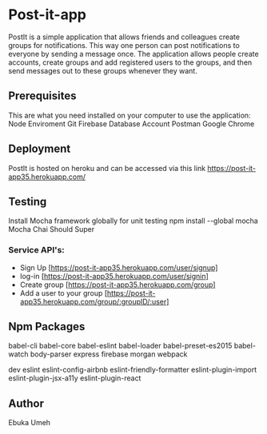 # Post-it-app
PostIt is a simple application that allows friends and colleagues create groups for notifications. This way one person can post notifications to everyone by sending a message once. The application allows people create accounts, create groups and add registered users to the groups, and then send messages out to these groups whenever they want.


## Prerequisites
This are what you need installed on your computer to use the application:
Node Enviroment 
Git 
Firebase Database Account
Postman
Google Chrome


## Deployment
 PostIt is hosted on heroku and can be accessed via this link
  https://post-it-app35.herokuapp.com/

## Testing
  Install Mocha framework globally for unit testing
  npm install --global mocha
  Mocha
  Chai
  Should
  Super


### Service API's:
  - Sign Up [https://post-it-app35.herokuapp.com/user/signup]
  - log-in [https://post-it-app35.herokuapp.com/user/signin]
  - Create group [https://post-it-app35.herokuapp.com/group]
  - Add a user to your group [https://post-it-app35.herokuapp.com/group/:groupID/:user]


## Npm Packages
   babel-cli
   babel-core
   babel-eslint
   babel-loader
   babel-preset-es2015
   babel-watch
   body-parser
   express
   firebase
   morgan
   webpack
  

  dev
    eslint
    eslint-config-airbnb
    eslint-friendly-formatter
    eslint-plugin-import
    eslint-plugin-jsx-a11y
    eslint-plugin-react
 
## Author
  Ebuka Umeh